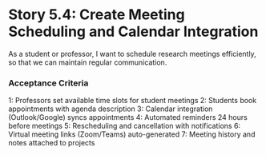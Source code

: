 # Story 5.4: Create Meeting Scheduling and Calendar Integration

As a student or professor,
I want to schedule research meetings efficiently,
so that we can maintain regular communication.

### Acceptance Criteria
1: Professors set available time slots for student meetings
2: Students book appointments with agenda description
3: Calendar integration (Outlook/Google) syncs appointments
4: Automated reminders 24 hours before meetings
5: Rescheduling and cancellation with notifications
6: Virtual meeting links (Zoom/Teams) auto-generated
7: Meeting history and notes attached to projects
